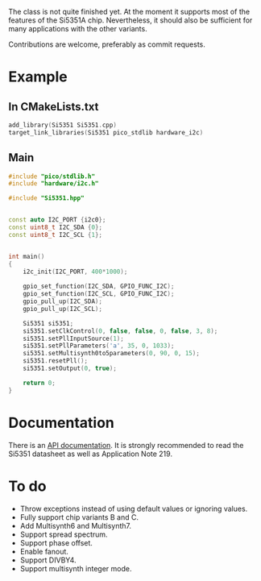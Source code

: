 The class is not quite finished yet. At the moment it supports most of the features of the Si5351A chip. Nevertheless, it should also be sufficient for many applications with the other variants.

Contributions are welcome, preferably as commit requests.

# Example
## In CMakeLists.txt
```c++
add_library(Si5351 Si5351.cpp)
target_link_libraries(Si5351 pico_stdlib hardware_i2c)
```
## Main
```c++
#include "pico/stdlib.h"
#include "hardware/i2c.h"

#include "Si5351.hpp"


const auto I2C_PORT {i2c0};
const uint8_t I2C_SDA {0};
const uint8_t I2C_SCL {1};


int main()
{
    i2c_init(I2C_PORT, 400*1000);
    
    gpio_set_function(I2C_SDA, GPIO_FUNC_I2C);
    gpio_set_function(I2C_SCL, GPIO_FUNC_I2C);
    gpio_pull_up(I2C_SDA);
    gpio_pull_up(I2C_SCL);

    Si5351 si5351;
    si5351.setClkControl(0, false, false, 0, false, 3, 8);
    si5351.setPllInputSource(1);
    si5351.setPllParameters('a', 35, 0, 1033);
    si5351.setMultisynth0to5parameters(0, 90, 0, 15);
    si5351.resetPll();
    si5351.setOutput(0, true);

    return 0;
}
```

# Documentation
There is an [API documentation](https://michaelgroni.github.io/rp2040-Si5351). It is strongly recommended to read the Si5351 datasheet as well as Application Note 219.

# To do
- Throw exceptions instead of using default values or ignoring values.
- Fully support chip variants B and C.
- Add Multisynth6 and Multisynth7.
- Support spread spectrum.
- Support phase offset.
- Enable fanout.
- Support DIVBY4.
- Support multisynth integer mode.
